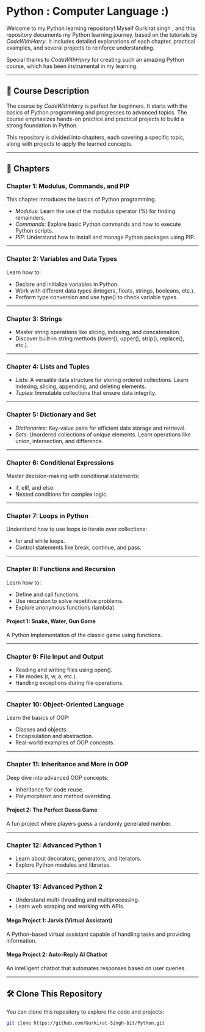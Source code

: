 
# Python : Computer Language :)

Welcome to my Python learning repository! Myself Gurkirat singh , and this repository documents my Python learning journey, based on the tutorials by *CodeWithHarry*. It includes detailed explanations of each chapter, practical examples, and several projects to reinforce understanding.  

Special thanks to *CodeWithHarry* for creating such an amazing Python course, which has been instrumental in my learning.

---  

## 📘 Course Description  

The course by *CodeWithHarry* is perfect for beginners. It starts with the basics of Python programming and progresses to advanced topics. The course emphasizes hands-on practice and practical projects to build a strong foundation in Python.  

This repository is divided into chapters, each covering a specific topic, along with projects to apply the learned concepts.  



---

## 📖 Chapters  

### Chapter 1: Modulus, Commands, and PIP  

This chapter introduces the basics of Python programming.  
- *Modulus*: Learn the use of the modulus operator (%) for finding remainders.  
- *Commands*: Explore basic Python commands and how to execute Python scripts.  
- *PIP*: Understand how to install and manage Python packages using PIP.  



---

### Chapter 2: Variables and Data Types  

Learn how to:  
- Declare and initialize variables in Python.  
- Work with different data types (integers, floats, strings, booleans, etc.).  
- Perform type conversion and use type() to check variable types.  



---

### Chapter 3: Strings  

- Master string operations like slicing, indexing, and concatenation.  
- Discover built-in string methods (lower(), upper(), strip(), replace(), etc.).  


---

### Chapter 4: Lists and Tuples  

- *Lists*: A versatile data structure for storing ordered collections. Learn indexing, slicing, appending, and deleting elements.  
- *Tuples*: Immutable collections that ensure data integrity.  


---

### Chapter 5: Dictionary and Set  

- *Dictionaries*: Key-value pairs for efficient data storage and retrieval.  
- *Sets*: Unordered collections of unique elements. Learn operations like union, intersection, and difference.  



---

### Chapter 6: Conditional Expressions  

Master decision-making with conditional statements:  
- if, elif, and else.  
- Nested conditions for complex logic.  

  

---

### Chapter 7: Loops in Python  

Understand how to use loops to iterate over collections:  
- for and while loops.  
- Control statements like break, continue, and pass.  



---

### Chapter 8: Functions and Recursion  

Learn how to:  
- Define and call functions.  
- Use recursion to solve repetitive problems.  
- Explore anonymous functions (lambda).  

#### Project 1: Snake, Water, Gun Game  
A Python implementation of the classic game using functions.  



---

### Chapter 9: File Input and Output  

- Reading and writing files using open().  
- File modes (r, w, a, etc.).  
- Handling exceptions during file operations.  



---

### Chapter 10: Object-Oriented Language  

Learn the basics of OOP:  
- Classes and objects.  
- Encapsulation and abstraction.  
- Real-world examples of OOP concepts.  



---

### Chapter 11: Inheritance and More in OOP  

Deep dive into advanced OOP concepts:  
- Inheritance for code reuse.  
- Polymorphism and method overriding.  

#### Project 2: The Perfect Guess Game  
A fun project where players guess a randomly generated number.  

 

---

### Chapter 12: Advanced Python 1  

- Learn about decorators, generators, and iterators.  
- Explore Python modules and libraries.  



---

### Chapter 13: Advanced Python 2  

- Understand multi-threading and multiprocessing.  
- Learn web scraping and working with APIs.  

#### Mega Project 1: Jarvis (Virtual Assistant)  
A Python-based virtual assistant capable of handling tasks and providing information.  

#### Mega Project 2: Auto-Reply AI Chatbot  
An intelligent chatbot that automates responses based on user queries.  



---

## 🛠️ Clone This Repository  

You can clone this repository to explore the code and projects:  

```bash  
git clone https://github.com/Gurkirat-Singh-bit/Python.git

